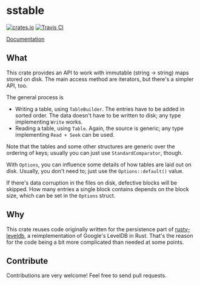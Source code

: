 # sstable

[![crates.io](https://img.shields.io/crates/v/sstable.svg)](https://crates.io/crates/sstable)
[![Travis
CI](https://api.travis-ci.org/dermesser/sstable.svg?branch=master)](https://api.travis-ci.org/dermesser/sstable)

[Documentation](https://docs.rs/sstable)

## What

This crate provides an API to work with immutable (string -> string) maps stored
on disk. The main access method are iterators, but there's a simpler API, too.

The general process is

* Writing a table, using `TableBuilder`. The entries have to be added in
  sorted order. The data doesn't have to be written to disk; any type
  implementing `Write` works.
* Reading a table, using `Table`. Again, the source is generic; any type
  implementing `Read + Seek` can be used.

Note that the tables and some other structures are generic over the ordering of
keys; usually you can just use `StandardComparator`, though.

With `Options`, you can influence some details of how tables are laid out on
disk. Usually, you don't need to; just use the `Options::default()` value.

If there's data corruption in the files on disk, defective blocks will be
skipped. How many entries a single block contains depends on the block size,
which can be set in the `Options` struct.

## Why

This crate reuses code originally written for the persistence part of
[rusty-leveldb](https://crates.io/crates/rusty-leveldb), a reimplementation of
Google's LevelDB in Rust. That's the reason for the code being a bit more
complicated than needed at some points.

## Contribute

Contributions are very welcome! Feel free to send pull requests.


